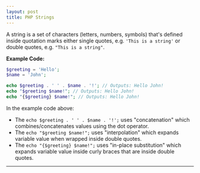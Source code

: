 ```yaml
---
layout: post
title: PHP Strings
---
```


A string is a set of characters (letters, numbers, symbols) that's defined inside quotation marks either single quotes, e.g. `'This is a string'` or double quotes, e.g. `"This is a string"`.

**Example Code:**

```php
$greeting = 'Hello';
$name = 'John';

echo $greeting . ' ' . $name . '!'; // Outputs: Hello John!
echo "$greeting $name!"; // Outputs: Hello John!
echo "{$greeting} $name!"; // Outputs: Hello John!
```

In the example code above:

+ The `echo $greeting . ' ' . $name . '!';` uses "concatenation" which combines/concatenates values using the dot operator.
+ The `echo "$greeting $name!";` uses "interpolation" which expands variable value when wrapped inside double quotes.
+ The `echo "{$greeting} $name!";` uses "in-place substitution" which expands variable value inside curly braces that are inside double quotes.

---
